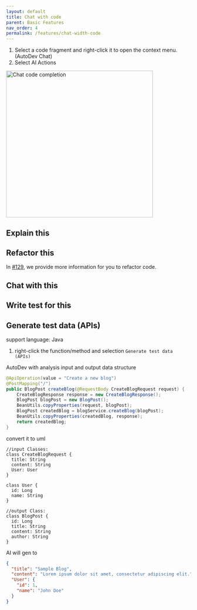 ```yaml
---
layout: default
title: Chat with code
parent: Basic Features
nav_order: 4
permalink: /features/chat-width-code
---
```


1. Select a code fragment and right-click it to open the context menu. (AutoDev Chat)
2. Select AI Actions 

<img src="https://unitmesh.cc/auto-dev/chat-with-code.png" alt="Chat code completion" width="400px"/>

## Explain this

## Refactor this

In [#129](https://github.com/unit-mesh/auto-dev/issues/129), we provide more information for you to refactor code.

## Chat with this

## Write test for this

## Generate test data (APIs)

support language: Java

1. right-click the function/method and selection `Generate test data (APIs)`

AutoDev with analysis input and output data structure

```java
@ApiOperation(value = "Create a new blog")
@PostMapping("/")
public BlogPost createBlog(@RequestBody CreateBlogRequest request) {
    CreateBlogResponse response = new CreateBlogResponse();
    BlogPost blogPost = new BlogPost();
    BeanUtils.copyProperties(request, blogPost);
    BlogPost createdBlog = blogService.createBlog(blogPost);
    BeanUtils.copyProperties(createdBlog, response);
    return createdBlog;
}
```

convert it to uml

```plantuml
//input Classes: 
class CreateBlogRequest {
  title: String
  content: String
  User: User
}

class User {
  id: Long
  name: String
}

//output Class: 
class BlogPost {
  id: Long
  title: String
  content: String
  author: String
}
```

AI will gen to

```json
{
  "title": "Sample Blog",
  "content": "Lorem ipsum dolor sit amet, consectetur adipiscing elit.",
  "User": {
    "id": 1,
    "name": "John Doe"
  }
}
```